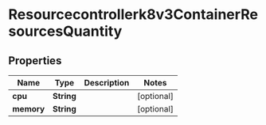 

# Resourcecontrollerk8v3ContainerResourcesQuantity


## Properties

| Name | Type | Description | Notes |
|------------ | ------------- | ------------- | -------------|
|**cpu** | **String** |  |  [optional] |
|**memory** | **String** |  |  [optional] |



